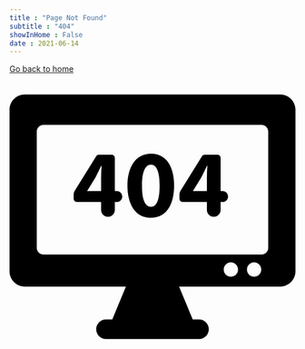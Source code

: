 ```yaml
---
title : "Page Not Found"
subtitle : "404"
showInHome : False
date : 2021-06-14
---
```


[Go back to home](/)
<svg version="1.1" id="Error" x="0px"
	y="0px" viewBox="0 0 477.065 477.065" style="enable-background:new 0 0 477.065 477.065;" xml:space="preserve">
	<g>
		<path d="M451.612,34.739H25.453C11.399,34.739,0,46.138,0,60.192v269.219c0,14.054,11.399,25.453,25.453,25.453h168.697
		l-22.719,54.664h-10.421c-9.053,0-16.398,7.345-16.398,16.398s7.345,16.4,16.398,16.4h155.046c9.053,0,16.4-7.347,16.4-16.4
		s-7.347-16.398-16.4-16.398h-10.421l-22.719-54.664h168.696c14.054,0,25.453-11.399,25.453-25.453V60.192
		C477.065,46.138,465.666,34.739,451.612,34.739z M369.291,338.394c-6.585,0-11.927-5.342-11.927-11.927
		c0-6.585,5.341-11.927,11.927-11.927c6.583,0,11.927,5.341,11.927,11.927C381.217,333.052,375.874,338.394,369.291,338.394z
		 M408.052,338.394c-6.585,0-11.927-5.342-11.927-11.927c0-6.585,5.341-11.927,11.927-11.927c6.583,0,11.927,5.341,11.927,11.927
		C419.979,333.052,414.636,338.394,408.052,338.394z M431.642,290.393c0,6.149-4.985,11.135-11.135,11.135H56.557
		c-6.149,0-11.135-4.985-11.135-11.135V96.656c0-6.151,4.985-11.135,11.135-11.135h363.949c6.149,0,11.135,4.984,11.135,11.135
		V290.393z" />
		<path d="M179.023,195.779h-3.338v-55.238c0-2.942-2.377-5.319-5.311-5.319h-21.307c-1.832,0-3.54,0.948-4.504,2.509l-35.78,57.59
		c-1.164,1.856-1.77,3.999-1.77,6.189v7.065c0,2.944,2.376,5.319,5.311,5.319h40.469v13.192c0,6.321,5.125,11.445,11.445,11.445
		c6.321,0,11.446-5.124,11.446-11.445v-13.192h3.338c5.001,0,9.053-4.053,9.053-9.061
		C188.076,199.832,184.024,195.779,179.023,195.779z M152.794,172.889v22.89h-23.201v-0.318l13.822-22.572
		c3.494-6.515,6.195-12.556,9.535-19.226h0.636C153.104,160.333,152.794,166.692,152.794,172.889z" />
		<path d="M236.125,133.476c-26.711,0-39.429,23.681-39.429,53.56c0.172,29.242,11.927,53.243,38.623,53.243
		c26.383,0,39.258-21.935,39.258-53.88C274.576,158.113,263.767,133.476,236.125,133.476z M235.954,222.001
		c-9.365,0-15.094-11.283-14.94-34.966c-0.154-24,5.887-35.282,14.784-35.282c9.691,0,14.628,12.083,14.628,34.964
		C250.427,210.245,245.333,222.001,235.954,222.001z" />
		<path d="M355.531,195.779h-3.338v-55.238c0-2.942-2.377-5.319-5.311-5.319h-21.307c-1.832,0-3.54,0.948-4.503,2.509l-35.78,57.59
		c-1.164,1.856-1.77,3.999-1.77,6.189v7.065c0,2.944,2.376,5.319,5.311,5.319h40.469v13.192c0,6.321,5.125,11.445,11.445,11.445
		c6.321,0,11.446-5.124,11.446-11.445v-13.192h3.338c5.001,0,9.055-4.053,9.055-9.061
		C364.585,199.832,360.532,195.779,355.531,195.779z M329.302,172.889v22.89h-23.201v-0.318l13.822-22.572
		c3.494-6.515,6.195-12.556,9.535-19.226h0.636C329.612,160.333,329.302,166.692,329.302,172.889z" />
	</g>
	<g>
	</g>
	<g>
	</g>
	<g>
	</g>
	<g>
	</g>
	<g>
	</g>
	<g>
	</g>
	<g>
	</g>
	<g>
	</g>
	<g>
	</g>
	<g>
	</g>
	<g>
	</g>
	<g>
	</g>
	<g>
	</g>
	<g>
	</g>
	<g>
	</g>
</svg>